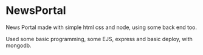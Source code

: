 # NewsPortal
News Portal made with simple html css and node, using some back end too.

Used some basic programming, some EJS, express and basic deploy, with mongodb.
